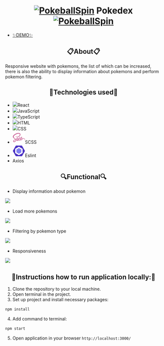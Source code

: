 <h1 align="center">
<a href="https://emoji.gg/emoji/2194-pokeballspin"><img src="https://cdn3.emoji.gg/emojis/2194-pokeballspin.gif" width="64px" height="64px" alt="PokeballSpin"></a>
Pokedex
<a href="https://emoji.gg/emoji/2194-pokeballspin"><img src="https://cdn3.emoji.gg/emojis/2194-pokeballspin.gif" width="64px" height="64px" alt="PokeballSpin"></a>
</h1>

 - [✨DEMO✨](https://nikachu404.github.io/teamvoy-test-task/)

 <h2 align="center">📋About📋</h2>
Responsive website with pokemons, the list of which can be increased, there is also the ability to display information about pokemons and perform pokemon filtering.

<h2 align="center">🔮Technologies used🔮</h2>

 - <img width="40px" src="https://cdn.jsdelivr.net/gh/devicons/devicon/icons/react/react-original.svg" />React
 - <img width="40px" src="https://cdn.jsdelivr.net/gh/devicons/devicon/icons/javascript/javascript-original.svg" />JavaScript
 - <img width="40px" src="https://cdn.jsdelivr.net/gh/devicons/devicon/icons/typescript/typescript-original.svg" />TypeScript
 - <img width="40px" src="https://cdn.jsdelivr.net/gh/devicons/devicon/icons/html5/html5-original.svg" />HTML
 - <img width="40px" src="https://cdn.jsdelivr.net/gh/devicons/devicon/icons/css3/css3-plain.svg" />CSS
 - <img width="40px" src="https://github.com/devicons/devicon/blob/master/icons/sass/sass-original.svg" />SCSS
  - <img width="40px" src="https://github.com/devicons/devicon/blob/master/icons/eslint/eslint-original.svg" />Eslint
 - Axios

<h2 align="center">🔍Functional🔍</h2>

 - Display information about pokemon
 
 ![](https://media.giphy.com/media/375Ia3ccs6A5iukm2e/giphy.gif)
  
  - Load more pokemons
 
 ![](https://media.giphy.com/media/vQIWbQ1SoofhEJSVtN/giphy.gif)
   
 - Filtering by pokemon type
 
 ![](https://media.giphy.com/media/O6gcwLBoeHM0NqDVj3/giphy.gif)

 - Responsiveness
 
 ![](https://media.giphy.com/media/oRd0sEZ3CPWHw0iuUx/giphy.gif)
 
<h2 align="center">📌Instructions how to run application locally:📌</h2>

1. Clone the repository to your local machine.
2. Open terminal in the project.
3. Set up project and install necessary packages:
```bash 
npm install
```
4. Add command to terminal:
```bash 
npm start
```
5. Open application in your browser `http://localhost:3000/`


